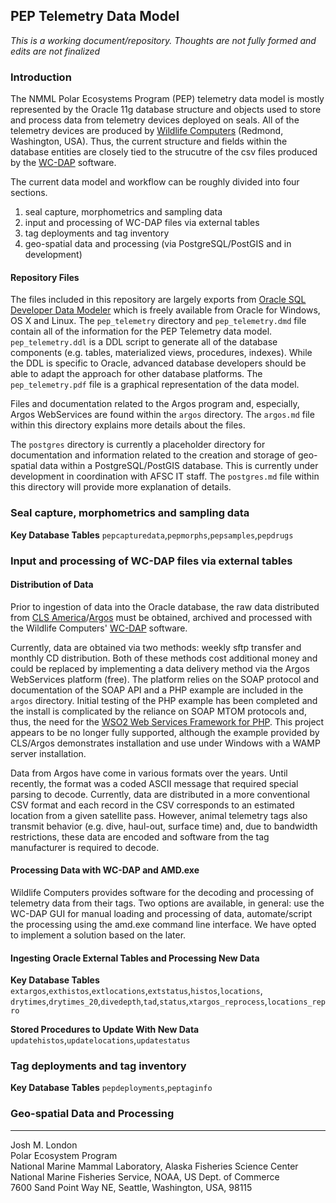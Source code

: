 PEP Telemetry Data Model
------------------------

*This is a working document/repository. Thoughts are not fully formed and edits are not finalized*  

### Introduction


The NMML Polar Ecosystems Program (PEP) telemetry data model is mostly represented by the Oracle 11g database structure and objects used to store and process data from telemetry devices deployed on seals. All of the telemetry devices are produced by [Wildlife Computers](http://www.wildlifecomputers.com) (Redmond, Washington, USA). Thus, the current structure and fields within the database entities are closely tied to the strucutre of the csv files produced by the [WC-DAP](http://www.wildlifecomputers.com/downloads.aspx) software. 

The current data model and workflow can be roughly divided into four sections.

1. seal capture, morphometrics and sampling data
2. input and processing of WC-DAP files via external tables
3. tag deployments and tag inventory
4. geo-spatial data and processing (via PostgreSQL/PostGIS and in development) 

#### Repository Files

The files included in this repository are largely exports from [Oracle SQL Developer Data Modeler](http://www.oracle.com/technetwork/developer-tools/datamodeler/overview/index.html) which is freely available from Oracle for Windows, OS X and Linux. The `pep_telemetry` directory and `pep_telemetry.dmd` file contain all of the information for the PEP Telemetry data model. `pep_telemetry.ddl` is a DDL script to generate all of the database components (e.g. tables, materialized views, procedures, indexes). While the DDL is specific to Oracle, advanced database developers should be able to adapt the approach for other database platforms. The `pep_telemetry.pdf` file is a graphical representation of the data model.

Files and documentation related to the Argos program and, especially, Argos WebServices are found within the `argos` directory. The `argos.md` file within this directory explains more details about the files.

The `postgres` directory is currently a placeholder directory for documentation and information related to the creation and storage of geo-spatial data within a PostgreSQL/PostGIS database. This is currently under development in coordination with AFSC IT staff. The `postgres.md` file within this directory will provide more explanation of details.

### Seal capture, morphometrics and sampling data

**Key Database Tables**
`pepcapturedata`,`pepmorphs`,`pepsamples`,`pepdrugs`

### Input and processing of WC-DAP files via external tables

#### Distribution of Data

Prior to ingestion of data into the Oracle database, the raw data distributed from [CLS America](http://www.clsamerica.com/argos-system.html)/[Argos](http://www.argos-system.org/) must be obtained, archived and processed with the Wildlife Computers' [WC-DAP](http://www.wildlifecomputers.com/downloads.aspx) software. 

Currently, data are obtained via two methods: weekly sftp transfer and monthly CD distribution. Both of these methods cost additional money and could be replaced by implementing a data delivery method via the Argos WebServices platform (free). The platform relies on the SOAP protocol and documentation of the SOAP API and a PHP example are included in the `argos` directory. Initial testing of the PHP example has been completed and the install is complicated by the reliance on SOAP MTOM protocols and, thus, the need for the [WSO2 Web Services Framework for PHP](http://wso2.com/products/web-services-framework/php/). This project appears to be no longer fully supported, although the example provided by CLS/Argos demonstrates installation and use under Windows with a WAMP server installation.

Data from Argos have come in various formats over the years. Until recently, the format was a coded ASCII message that required special parsing to decode. Currently, data are distributed in a more conventional CSV format and each record in the CSV corresponds to an estimated location from a given satellite pass. However, animal telemetry tags also transmit behavior (e.g. dive, haul-out, surface time) and, due to bandwidth restrictions, these data are encoded and software from the tag manufacturer is required to decode.

#### Processing Data with WC-DAP and AMD.exe

Wildlife Computers provides software for the decoding and processing of telemetry data from their tags. Two options are available, in general: use the WC-DAP GUI for manual loading and processing of data, automate/script the processing using the amd.exe command line interface. We have opted to implement a solution based on the later.

#### Ingesting Oracle External Tables and Processing New Data

**Key Database Tables**
`extargos`,`exthistos`,`extlocations`,`extstatus`,`histos`,`locations`,  
`drytimes`,`drytimes_20`,`divedepth`,`tad`,`status`,`xtargos_reprocess`,`locations_repro`

**Stored Procedures to Update With New Data**
`updatehistos`,`updatelocations`,`updatestatus`

### Tag deployments and tag inventory

**Key Database Tables**
`pepdeployments`,`peptaginfo`

### Geo-spatial Data and Processing




----------------------------------------
Josh M. London  
Polar Ecosystem Program  
National Marine Mammal Laboratory, Alaska Fisheries Science Center  
National Marine Fisheries Service, NOAA, US Dept. of Commerce  
7600 Sand Point Way NE, Seattle, Washington, USA, 98115 
